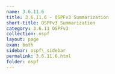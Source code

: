 ```yaml
---
name: 3.6.11.6
title: 3.6.11.6 - OSPFv3 Summarization
short-title: OSPFv3 Summarization
category: 3.6.11 OSPFv3
collection: ospf
layout: page
exam: both
sidebar: ospf\_sidebar
permalink: 3.6.11.6.html
folder: ospf
---
```


